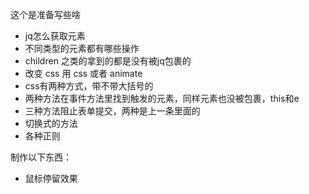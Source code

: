 这个是准备写些啥

- jq怎么获取元素
- 不同类型的元素都有哪些操作
- children 之类的拿到的都是没有被jq包裹的
- 改变 css 用 css 或者 animate
- css有两种方式，带不带大括号的
- 两种方法在事件方法里找到触发的元素，同样元素也没被包裹，this和e
- 三种方法阻止表单提交，两种是上一条里面的
- 切换式的方法
- 各种正则

制作以下东西：

- 鼠标停留效果

